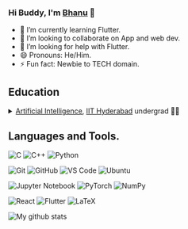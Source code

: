 ### Hi Buddy, I'm <a href="https://github.com/White-Devil09">Bhanu</a> 👋

- 🌱 I’m currently learning Flutter.
- 👯 I’m looking to collaborate on App and web dev.
- 🤔 I’m looking for help with Flutter.
- 😄 Pronouns: He/Him.
- ⚡ Fun fact: Newbie to TECH domain.

##  Education

<details>
  <summary> <a href="https://ai.iith.ac.in/">Artificial Intelligence</a>, <a href="https://iith.ac.in/">IIT Hyderabad</a> undergrad 👨‍🎓</summary>
<ul>
  <li>Bachelor of Technology in Artificial Intelligence. (2021 - 2025)</li>
</ul>
</details>

## Languages  and Tools.

![C](https://img.shields.io/badge/C-00599C?style=for-the-badge&logo=c&logoColor=white)
![C++](https://img.shields.io/badge/C%2B%2B-00599C?style=for-the-badge&logo=c%2B%2B&logoColor=white)
![Python](https://img.shields.io/badge/Python-3776AB?style=for-the-badge&logo=python&logoColor=white)

![Git](https://img.shields.io/badge/-Git-F05032?style=for-the-badge&logo=git&logoColor=white)
![GitHub](https://img.shields.io/badge/-GitHub-181717?style=for-the-badge&logo=github)
![VS Code](https://img.shields.io/badge/-VS%20Code-007ACC?style=for-the-badge&logo=visual-studio-code)
![Ubuntu](https://img.shields.io/badge/ubuntu-FCC624?style=for-the-badge&logo=ubuntu&logoColor=black)

![Jupyter Notebook](https://img.shields.io/badge/jupyter-%23FA0F00.svg?style=for-the-badge&logo=jupyter&logoColor=white)
![PyTorch](https://img.shields.io/badge/PyTorch-%23EE4C2C.svg?style=for-the-badge&logo=PyTorch&logoColor=white)
![NumPy](https://img.shields.io/badge/numpy-%23013243.svg?style=for-the-badge&logo=numpy&logoColor=white)

![React](https://img.shields.io/badge/react-%2320232a.svg?style=for-the-badge&logo=react&logoColor=%2361DAFB)
![Flutter](https://img.shields.io/badge/flutter-%23FA0F00.svg?style=for-the-badge&logo=flutter&logoColor=%2361DAFA)
![LaTeX](https://img.shields.io/badge/latex-%23008080.svg?style=for-the-badge&logo=latex&logoColor=white)


![My github stats](https://github-readme-stats.vercel.app/api?username=White-Devil09&show_icons=true&theme=radical)


